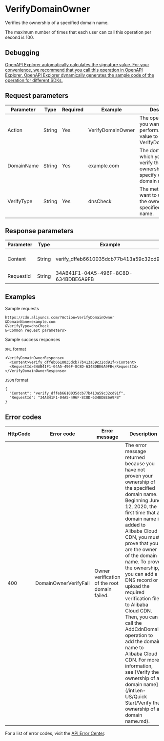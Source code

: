 # VerifyDomainOwner

Verifies the ownership of a specified domain name.

The maximum number of times that each user can call this operation per second is 100.

## Debugging

[OpenAPI Explorer automatically calculates the signature value. For your convenience, we recommend that you call this operation in OpenAPI Explorer. OpenAPI Explorer dynamically generates the sample code of the operation for different SDKs.](https://api.aliyun.com/#product=Cdn&api=VerifyDomainOwner&type=RPC&version=2018-05-10)

## Request parameters

|Parameter|Type|Required|Example|Description|
|---------|----|--------|-------|-----------|
|Action|String|Yes|VerifyDomainOwner|The operation that you want to perform. Set the value to VerifyDomainOwner. |
|DomainName|String|Yes|example.com|The domain name of which you want to verify the ownership. You can specify only one domain name. |
|VerifyType|String|Yes|dnsCheck|The method that you want to use to verify the ownership of the specified domain name. |

## Response parameters

|Parameter|Type|Example|Description|
|---------|----|-------|-----------|
|Content|String|verify\_dffeb6610035dcb77b413a59c32cd91f|The verification content. |
|RequestId|String|34AB41F1-04A5-496F-8C8D-634BDBE6A9FB|The ID of the request. |

## Examples

Sample requests

```
https://cdn.aliyuncs.com/?Action=VerifyDomainOwner
&DomainName=example.com
&VerifyType=dnsCheck
&<Common request parameters>
```

Sample success responses

`XML` format

```
<VerifyDomainOwnerResponse>
  <Content>verify_dffeb6610035dcb77b413a59c32cd91f</Content>
  <RequestId>34AB41F1-04A5-496F-8C8D-634BDBE6A9FB</RequestId>
</VerifyDomainOwnerResponse>
```

`JSON` format

```
{
  "Content": "verify_dffeb6610035dcb77b413a59c32cd91f",
  "RequestId": "34AB41F1-04A5-496F-8C8D-634BDBE6A9FB"
}
```

## Error codes

|HttpCode|Error code|Error message|Description|
|--------|----------|-------------|-----------|
|400|DomainOwnerVerifyFail|Owner verification of the root domain failed.|The error message returned because you have not proven your ownership of the specified domain name. Beginning June 12, 2020, the first time that a domain name is added to Alibaba Cloud CDN, you must prove that you are the owner of the domain name. To prove the ownership, you can add a DNS record or upload the required verification file to Alibaba Cloud CDN. Then, you can call the AddCdnDomain operation to add the domain name to Alibaba Cloud CDN. For more information, see [Verify the ownership of a domain name](/intl.en-US/Quick Start/Verify the ownership of a domain name.md).|

For a list of error codes, visit the [API Error Center](https://error-center.alibabacloud.com/status/product/Cdn).

